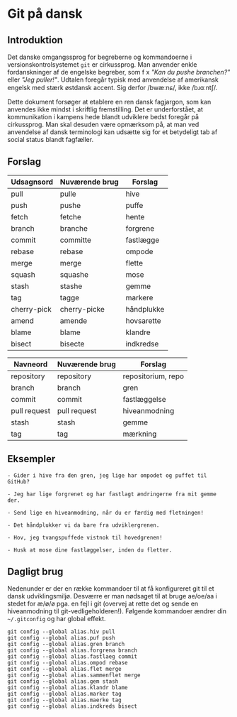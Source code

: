 # Git på dansk

## Introduktion

Det danske omgangssprog for begreberne og kommandoerne i versionskontrolsystemet `git` er cirkussprog.
Man anvender enkle fordanskninger af de engelske begreber, som f x _"Kan du pushe branchen?"_ eller _"Jeg puller!"_.
Udtalen foregår typisk med anvendelse af amerikansk engelsk med stærk østdansk accent.
Sig derfor /bwæːnɕ/, ikke /bɹɑːntʃ/.

Dette dokument forsøger at etablere en ren dansk fagjargon, som kan anvendes ikke mindst i skriftlig fremstilling.
Det er underforstået, at kommunikation i kampens hede blandt udviklere bedst foregår på cirkussprog.
Man skal desuden være opmærksom på, at man ved anvendelse af dansk terminologi kan udsætte sig for et betydeligt tab af social status blandt fagfæller.

## Forslag


| Udsagnsord  | Nuværende brug | Forslag       |
|-------------|----------------|---------------|
| pull        | pulle          | hive          |
| push        | pushe          | puffe         |
| fetch       | fetche         | hente         |
| branch      | branche        | forgrene      |
| commit      | committe       | fastlægge     |
| rebase      | rebase         | ompode        |
| merge       | merge          | flette        |
| squash      | squashe        | mose          |
| stash       | stashe         | gemme         |
| tag         | tagge          | markere       |
| cherry-pick | cherry-picke   | håndplukke    |
| amend       | amende         | hovsarette    |
| blame       | blame          | klandre       |
| bisect      | bisecte        | indkredse     |

| Navneord     | Nuværende brug | Forslag      |
|--------------|----------------|--------------|
| repository   | repository     | repositorium, repo |
| branch       | branch         | gren         |
| commit       | commit         | fastlæggelse |
| pull request | pull request   | hiveanmodning|
| stash        | stash          | gemme        |
| tag          | tag            | mærkning     |

## Eksempler

    - Gider i hive fra den gren, jeg lige har ompodet og puffet til GitHub?

    - Jeg har lige forgrenet og har fastlagt ændringerne fra mit gemme der.

    - Send lige en hiveanmodning, når du er færdig med fletningen!

    - Det håndplukker vi da bare fra udviklergrenen.
    
    - Hov, jeg tvangspuffede vistnok til hovedgrenen!

    - Husk at mose dine fastlæggelser, inden du fletter.

## Dagligt brug

Nedenunder er der en række kommandoer til at få konfigureret git til et dansk
udviklingsmiljø. Desværre er man nødsaget til at bruge ae/oe/aa i stedet for
æ/ø/ø pga. en fejl i git (overvej at rette det og sende en hiveanmodning til
git-vedligeholderen!). Følgende kommandoer ændrer din `~/.gitconfig` og har
global effekt.

    git config --global alias.hiv pull
    git config --global alias.puf push
    git config --global alias.gren branch
    git config --global alias.forgrena branch
    git config --global alias.fastlaeg commit
    git config --global alias.ompod rebase
    git config --global alias.flet merge
    git config --global alias.sammenflet merge
    git config --global alias.gem stash
    git config --global alias.klandr blame
    git config --global alias.marker tag
    git config --global alias.maerke tag
    git config --global alias.indkreds bisect
